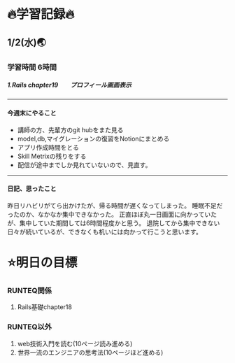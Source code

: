 # 🔥学習記録🔥
## 1/2(水)🌏
### 学習時間 6時間
##### 1.Rails chapter19　　プロフィール画面表示

***
#### 今週末にやること
- 講師の方、先輩方のgit hubをまた見る
- model,db,マイグレーションの復習をNotionにまとめる
- アプリ作成時間をとる
- Skill Metrixの残りをする
- 配信が途中までしか見れていないので、見直す。

***
#### 日記、思ったこと
昨日リハビリがてら出かけたが、帰る時間が遅くなってしまった。
睡眠不足だったのか、なかなか集中できなかった。
正直ほぼ丸一日画面に向かっていたが、集中していた期間しては6時間程度かと思う。
退院してから集中できない日々が続いているが、できなくも机いには向かって行こうと思います。

# ⭐️明日の目標
### RUNTEQ関係
1. Rails基礎chapter18 

### RUNTEQ以外
1. web技術入門を読む(10ページ読み進める)
2. 世界一流のエンジニアの思考法(10ページほど進める)

